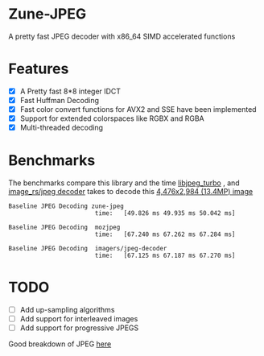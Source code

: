 # Zune-JPEG
A pretty fast JPEG decoder with x86_64 SIMD accelerated functions


# Features
- [x] A Pretty fast 8*8 integer IDCT
- [x] Fast Huffman Decoding
- [x] Fast color convert functions for AVX2 and SSE have been implemented
- [x] Support for extended colorspaces like RGBX and RGBA
- [X] Multi-threaded decoding

# Benchmarks
The benchmarks compare this library and the time [libjpeg_turbo](https://github.com/libjpeg-turbo/libjpeg-turbo) , and [image_rs/jpeg decoder](https://github.com/image-rs/jpeg-decoder)
takes to decode this [4,476x2,984 (13.4MP) image](https://raw.githubusercontent.com/elementary/wallpapers/master/backgrounds/Mr.%20Lee.jpg)
```text
Baseline JPEG Decoding zune-jpeg                                                                            
                        time:   [49.826 ms 49.935 ms 50.042 ms]
                        
Baseline JPEG Decoding  mozjpeg                                                                            
                        time:   [67.240 ms 67.262 ms 67.284 ms]
                        
Baseline JPEG Decoding  imagers/jpeg-decoder                                                                            
                        time:   [67.125 ms 67.187 ms 67.270 ms]

```
# TODO
- [ ] Add up-sampling algorithms
- [ ] Add support for interleaved images
- [ ] Add support for progressive JPEGS

Good breakdown of JPEG [here](https://github.com/corkami/formats/blob/master/image/jpeg.md)